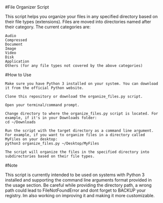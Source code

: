 #File Organizer Script

This script helps you organize your files in any specified directory based on their file types (extensions). Files are moved into directories named after their category. The current categories are:

    Audio
    Compressed
    Document
    Image
    Video
    Disk
    Application
    Others (for any file types not covered by the above categories)

#How to Use

    Make sure you have Python 3 installed on your system. You can download it from the official Python website.

    Clone this repository or download the organize_files.py script.

    Open your terminal/command prompt.

    Change directory to where the organize_files.py script is located. For example, if it's in your Downloads folder:
    cd ~/Downloads

    Run the script with the target directory as a command line argument. For example, if you want to organize files in a directory called MyFiles on your desktop:
    python3 organize_files.py ~/Desktop/MyFiles

    The script will organize the files in the specified directory into subdirectories based on their file types.

#Note

This script is currently intended to be used on systems with Python 3 installed and supporting the command line arguments format provided in the usage section. Be careful while providing the directory path, a wrong path could lead to FileNotFoundError and dont forget to BACKUP your registry. Im also working on improving it and making it more customizable.

